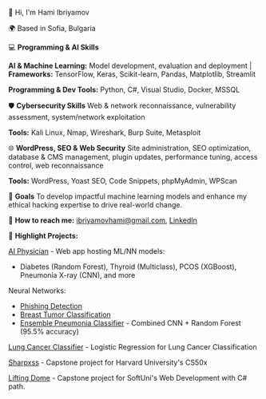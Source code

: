 👋 Hi, I'm Hami Ibriyamov

🌍 Based in Sofia, Bulgaria

💻 **Programming & AI Skills**

**AI & Machine Learning:** Model development, evaluation and deployment | **Frameworks:** TensorFlow, Keras, Scikit-learn, Pandas, Matplotlib, Streamlit

**Programming & Dev Tools:** Python, C#, Visual Studio, Docker, MSSQL

🛡️ **Cybersecurity Skills**
Web & network reconnaissance, vulnerability assessment, system/network exploitation

**Tools:** Kali Linux, Nmap, Wireshark, Burp Suite, Metasploit

🌐 **WordPress, SEO & Web Security**
Site administration, SEO optimization, database & CMS management, plugin updates, performance tuning, access control, web reconnaissance

**Tools:** WordPress, Yoast SEO, Code Snippets, phpMyAdmin, WPScan

🎯 **Goals**
To develop impactful machine learning models and enhance my ethical hacking expertise to drive real-world change.

💬 **How to reach me:** [ibriyamovhami@gmail.com](https://mail.google.com/mail/u/ibriyamovhami@gmail.com/#compose), [LinkedIn](https://www.linkedin.com/in/hami-ibriyamov-727146268/)

🚀 **Highlight Projects:**

[AI Physician](https://github.com/hamii31/ai_medic) - Web app hosting ML/NN models:
  - Diabetes (Random Forest), Thyroid (Multiclass), PCOS (XGBoost), Pneumonia X-ray (CNN), and more


Neural Networks:
  - [Phishing Detection](https://github.com/hamii31/Stanford-University-ML-Specialization/blob/main/Advanced%20Learning%20Algorithms/Week%201/Personal%20Projects/PhishingDetectionMultilayeredPeceptron.py)
  - [Breast Tumor Classification](https://github.com/hamii31/Stanford-University-ML-Specialization/blob/main/Advanced%20Learning%20Algorithms/Week%201/Personal%20Projects/BreastCancerMultilayerPerceptronClassification.py)
  - [Ensemble Pneumonia Classifier](https://github.com/hamii31/Stanford-University-ML-Specialization/blob/main/Advanced%20Learning%20Algorithms/Week%204/Personal%20Projects/Ensemble%20Model%20for%20Pneumonia%20Classification.py) - Combined CNN + Random Forest (95.5% accuracy)


[Lung Cancer Classifier](https://github.com/hamii31/Stanford-University-ML-Specialization/blob/main/Supervised%20Machine%20Learning/Week%203/Personal%20Projects/LungCancerIdentification.py) - Logistic Regression for Lung Cancer Classification  


[Sharpxss](https://github.com/hamii31/sharpxss) - Capstone project for Harvard University's CS50x


[Lifting Dome](https://github.com/hamii31/LiftingDomeVS) - Capstone project for SoftUni's Web Development with C# path. 

